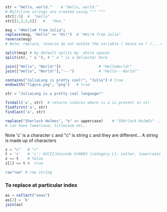 

```julia
str = "Hello, world."    # "Hello, world."
# Multiline strings are created using """ """
str[1:5]  #  "Hello" 
str[[1,2,5,6]]   #   "Heo,"

msg = "#Hello# from Julia";
replace(msg, "Hello" => "Hi!")  # "#Hi!# from Julia"   
reverse(msg)  
# Note: replace, reverse do not mutate the variable ( hence no ! )... do assignment to change the value of variable

split(msg) # by default splits by  white spaces
split(str, " a "), # " a " is a delimiter here

join(["Hello", "World!"])                 # "HelloWorld!"
join(["Hello", "World!"],"---")           # "Hello---World!"

contains("JuliaLang is pretty cool!", "Julia") # true
endswith("figure.png", "png")   # true

str = "JuliaLang is a pretty cool language!"

findall('a', str)  # returns indices where is a is present in str
findfirst('a', str)
findlast('a', str)

replace("Sherlock Holmes", "e" => uppercase)    # "ShErlock HolmEs" .. uppercase is a function
# can have lowercase, titlecase etc..


```

Note 'c' is a character c and "c" is string c and they are different... A string is made up of characters
```julia
z = "c"   # "c"
t = 'c'   # 'c': ASCII/Unicode U+0063 (category Ll: Letter, lowercase)
z == t    # false
z[1] == t #  true
```


```julia
raw"rwe" # raw string

 ```

 ### To replace at particular index

 ```julia
 as = collect("aaaa")
 as[2] = 'b'
 join(as)
 ```